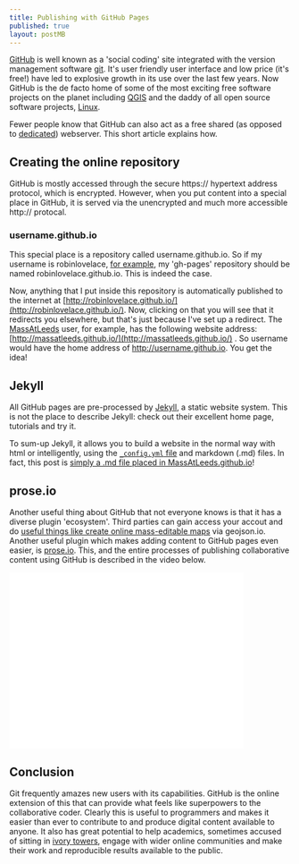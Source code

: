```yaml
---
title: Publishing with GitHub Pages
published: true
layout: postMB
---
```


[GitHub](https://github.com/) is well known as a 'social coding' site integrated with the version management software [git](http://en.wikipedia.org/wiki/Git_(software)). It's user friendly user interface and low price (it's free!) have led to explosive growth in its use over the last few years. Now GitHub is the de facto home of some of the most exciting free software projects on the planet including [QGIS](https://github.com/qgis/QGIS) and the daddy of all open source software projects, [Linux](https://github.com/torvalds/linux).

Fewer people know that GitHub can also act as a free shared (as opposed to [dedicated](http://en.wikipedia.org/wiki/Dedicated_hosting_service)) webserver. This short article explains how.

## Creating the online repository

GitHub is mostly accessed through the secure https:// hypertext address protocol, which is encrypted. However, when you put content into a special place in GitHub, it is served via the unencrypted and much more accessible http:// protocal.

### username.github.io

This special place is a repository called username.github.io. So if my username is robinlovelace, [for example](https://github.com/Robinlovelace/robinlovelace.github.io), my 'gh-pages' repository should be named robinlovelace.github.io. This is indeed the case.

Now, anything that I put inside this repository is automatically published to the internet at [http://robinlovelace.github.io/](http://robinlovelace.github.io/). Now, clicking on that you will see that it redirects you elsewhere, but that's just because I've set up a redirect. The [MassAtLeeds](https://github.com/MassAtLeeds) user, for example, has the following website address: [http://massatleeds.github.io/](http://massatleeds.github.io/) . So username would have the home address of http://username.github.io. You get the idea!

## Jekyll

All GitHub pages are pre-processed by [Jekyll](http://en.wikipedia.org/wiki/Jekyll_%28software%29), a static website system. This is not the place to describe Jekyll: check out their excellent home page, tutorials and try it.

To sum-up Jekyll, it allows you to build a website in the normal way with html or intelligently, using the [`_config.yml` file](https://github.com/MassAtLeeds/MassAtLeeds.github.io/blob/master/_config.yml) and markdown (.md) files. In fact, this post is [simply a .md file placed in MassAtLeeds.github.io](https://github.com/MassAtLeeds/MassAtLeeds.github.io/blob/master/_posts/2014-04-11-publishing-with-gitHub-pages.md)!

## prose.io

Another useful thing about GitHub that not everyone knows is that it has a diverse plugin 'ecosystem'. Third parties can gain access your accout and do [useful things like create online mass-editable maps](http://robinlovelace.net/maps/2013/11/16/mapping-for-the-masses.html) via geojson.io. Another useful plugin which makes adding content to GitHub pages even easier, is [prose.io](http://prose.io/). This, and the entire processes of publishing collaborative content using GitHub is described in the video below.

<iframe width="420" height="315" src="//www.youtube.com/embed/Dv2ZUvH-pho" frameborder="0" allowfullscreen></iframe>

## Conclusion

Git frequently amazes new users with its capabilities. GitHub is the online extension of this that can provide what feels like superpowers to the collaborative coder. Clearly this is useful to programmers and makes it easier than ever to contribute to and produce digital content available to anyone. It also has great potential to help academics, sometimes accused of sitting in [ivory towers](http://www.theguardian.com/commentisfree/2012/may/07/academics-cant-answer-criticism-analysis), engage with wider online communities and make their work and reproducible results available to the public.
